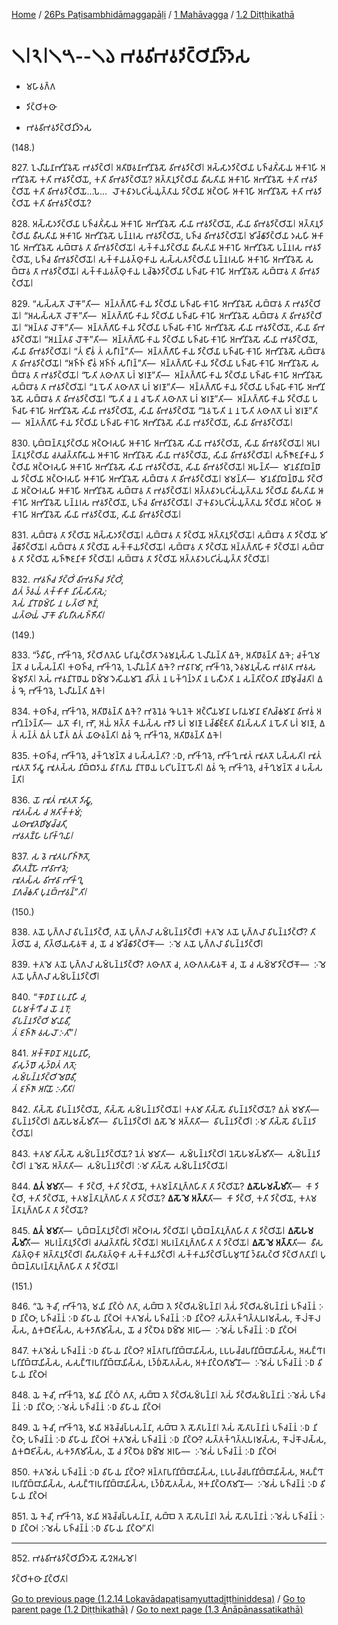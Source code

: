 
[Home](/) / [26Ps Paṭisambhidāmaggapāḷi](../...md) / [1 Mahāvagga](...md) / [1.2 Diṭṭhikathā](../26Ps/1/1.2.md)

# 𑁧𑁇𑁨𑁇𑁧𑁫--𑁧𑁬 𑀪𑀯𑀯𑀺𑀪𑀯𑀤𑀺𑀝𑁆𑀞𑀺𑀦𑀺𑀤𑁆𑀤𑁂𑀲

* 𑀫𑀳𑀸𑀯𑀕𑁆𑀕

* 𑀤𑀺𑀝𑁆𑀞𑀺𑀓𑀣𑀸

* 𑀪𑀯𑀯𑀺𑀪𑀯𑀤𑀺𑀝𑁆𑀞𑀺𑀦𑀺𑀤𑁆𑀤𑁂𑀲

(148.)

827\. 𑀑𑀮𑀻𑀬𑀦𑀸𑀪𑀺𑀦𑀺𑀯𑁂𑀲𑁄 𑀪𑀯𑀤𑀺𑀝𑁆𑀞𑀺𑁇 𑀅𑀢𑀺𑀥𑀸𑀯𑀦𑀸𑀪𑀺𑀦𑀺𑀯𑁂𑀲𑁄 𑀯𑀺𑀪𑀯𑀤𑀺𑀝𑁆𑀞𑀺𑁇 𑀅𑀲𑁆𑀲𑀸𑀤𑀤𑀺𑀝𑁆𑀞𑀺𑀬𑀸 𑀧𑀜𑁆𑀘𑀢𑀺𑀁𑀲𑀸𑀬 𑀆𑀓𑀸𑀭𑁂𑀳𑀺 𑀅𑀪𑀺𑀦𑀺𑀯𑁂𑀲𑁄 𑀓𑀢𑀺 𑀪𑀯𑀤𑀺𑀝𑁆𑀞𑀺𑀬𑁄, 𑀓𑀢𑀺 𑀯𑀺𑀪𑀯𑀤𑀺𑀝𑁆𑀞𑀺𑀬𑁄? 𑀅𑀢𑁆𑀢𑀸𑀦𑀼𑀤𑀺𑀝𑁆𑀞𑀺𑀬𑀸 𑀯𑀻𑀲𑀢𑀺𑀬𑀸 𑀆𑀓𑀸𑀭𑁂𑀳𑀺 𑀅𑀪𑀺𑀦𑀺𑀯𑁂𑀲𑁄 𑀓𑀢𑀺 𑀪𑀯𑀤𑀺𑀝𑁆𑀞𑀺𑀬𑁄 𑀓𑀢𑀺 𑀯𑀺𑀪𑀯𑀤𑀺𑀝𑁆𑀞𑀺𑀬𑁄…𑀧𑁂…  𑀮𑁄𑀓𑀯𑀸𑀤𑀧𑀝𑀺𑀲𑀁𑀬𑀼𑀢𑁆𑀢𑀸𑀬 𑀤𑀺𑀝𑁆𑀞𑀺𑀬𑀸 𑀅𑀝𑁆𑀞𑀳𑀺 𑀆𑀓𑀸𑀭𑁂𑀳𑀺 𑀅𑀪𑀺𑀦𑀺𑀯𑁂𑀲𑁄 𑀓𑀢𑀺 𑀪𑀯𑀤𑀺𑀝𑁆𑀞𑀺𑀬𑁄 𑀓𑀢𑀺 𑀯𑀺𑀪𑀯𑀤𑀺𑀝𑁆𑀞𑀺𑀬𑁄?

828\. 𑀅𑀲𑁆𑀲𑀸𑀤𑀤𑀺𑀝𑁆𑀞𑀺𑀬𑀸 𑀧𑀜𑁆𑀘𑀢𑀺𑀁𑀲𑀸𑀬 𑀆𑀓𑀸𑀭𑁂𑀳𑀺 𑀅𑀪𑀺𑀦𑀺𑀯𑁂𑀲𑁄 𑀲𑀺𑀬𑀸 𑀪𑀯𑀤𑀺𑀝𑁆𑀞𑀺𑀬𑁄, 𑀲𑀺𑀬𑀸 𑀯𑀺𑀪𑀯𑀤𑀺𑀝𑁆𑀞𑀺𑀬𑁄𑁇 𑀅𑀢𑁆𑀢𑀸𑀦𑀼𑀤𑀺𑀝𑁆𑀞𑀺𑀬𑀸 𑀯𑀻𑀲𑀢𑀺𑀬𑀸 𑀆𑀓𑀸𑀭𑁂𑀳𑀺 𑀅𑀪𑀺𑀦𑀺𑀯𑁂𑀲𑁄 𑀧𑀦𑁆𑀦𑀭𑀲 𑀪𑀯𑀤𑀺𑀝𑁆𑀞𑀺𑀬𑁄, 𑀧𑀜𑁆𑀘 𑀯𑀺𑀪𑀯𑀤𑀺𑀝𑁆𑀞𑀺𑀬𑁄𑁇 𑀫𑀺𑀘𑁆𑀙𑀸𑀤𑀺𑀝𑁆𑀞𑀺𑀬𑀸 𑀤𑀲𑀳𑀺 𑀆𑀓𑀸𑀭𑁂𑀳𑀺 𑀅𑀪𑀺𑀦𑀺𑀯𑁂𑀲𑁄 𑀲𑀩𑁆𑀩𑀸𑀯 𑀢𑀸 𑀯𑀺𑀪𑀯𑀤𑀺𑀝𑁆𑀞𑀺𑀬𑁄𑁇 𑀲𑀓𑁆𑀓𑀸𑀬𑀤𑀺𑀝𑁆𑀞𑀺𑀬𑀸 𑀯𑀻𑀲𑀢𑀺𑀬𑀸 𑀆𑀓𑀸𑀭𑁂𑀳𑀺 𑀅𑀪𑀺𑀦𑀺𑀯𑁂𑀲𑁄 𑀧𑀦𑁆𑀦𑀭𑀲 𑀪𑀯𑀤𑀺𑀝𑁆𑀞𑀺𑀬𑁄, 𑀧𑀜𑁆𑀘 𑀯𑀺𑀪𑀯𑀤𑀺𑀝𑁆𑀞𑀺𑀬𑁄𑁇 𑀲𑀓𑁆𑀓𑀸𑀬𑀯𑀢𑁆𑀣𑀼𑀓𑀸𑀬 𑀲𑀲𑁆𑀲𑀢𑀤𑀺𑀝𑁆𑀞𑀺𑀬𑀸 𑀧𑀦𑁆𑀦𑀭𑀲𑀳𑀺 𑀆𑀓𑀸𑀭𑁂𑀳𑀺 𑀅𑀪𑀺𑀦𑀺𑀯𑁂𑀲𑁄 𑀲𑀩𑁆𑀩𑀸𑀯 𑀢𑀸 𑀪𑀯𑀤𑀺𑀝𑁆𑀞𑀺𑀬𑁄𑁇 𑀲𑀓𑁆𑀓𑀸𑀬𑀯𑀢𑁆𑀣𑀼𑀓𑀸𑀬 𑀉𑀘𑁆𑀙𑁂𑀤𑀤𑀺𑀝𑁆𑀞𑀺𑀬𑀸 𑀧𑀜𑁆𑀘𑀳𑀸𑀓𑀸𑀭𑁂𑀳𑀺 𑀅𑀪𑀺𑀦𑀺𑀯𑁂𑀲𑁄 𑀲𑀩𑁆𑀩𑀸𑀯 𑀢𑀸 𑀯𑀺𑀪𑀯𑀤𑀺𑀝𑁆𑀞𑀺𑀬𑁄𑁇

829\. “𑀲𑀲𑁆𑀲𑀢𑁄 𑀮𑁄𑀓𑁄”𑀢𑀺—  𑀅𑀦𑁆𑀢𑀕𑁆𑀕𑀸𑀳𑀺𑀓𑀸𑀬 𑀤𑀺𑀝𑁆𑀞𑀺𑀬𑀸 𑀧𑀜𑁆𑀘𑀳𑀸𑀓𑀸𑀭𑁂𑀳𑀺 𑀅𑀪𑀺𑀦𑀺𑀯𑁂𑀲𑁄 𑀲𑀩𑁆𑀩𑀸𑀯 𑀢𑀸 𑀪𑀯𑀤𑀺𑀝𑁆𑀞𑀺𑀬𑁄𑁇 “𑀅𑀲𑀲𑁆𑀲𑀢𑁄 𑀮𑁄𑀓𑁄”𑀢𑀺—  𑀅𑀦𑁆𑀢𑀕𑁆𑀕𑀸𑀳𑀺𑀓𑀸𑀬 𑀤𑀺𑀝𑁆𑀞𑀺𑀬𑀸 𑀧𑀜𑁆𑀘𑀳𑀸𑀓𑀸𑀭𑁂𑀳𑀺 𑀅𑀪𑀺𑀦𑀺𑀯𑁂𑀲𑁄 𑀲𑀩𑁆𑀩𑀸𑀯 𑀢𑀸 𑀯𑀺𑀪𑀯𑀤𑀺𑀝𑁆𑀞𑀺𑀬𑁄𑁇 “𑀅𑀦𑁆𑀢𑀯𑀸 𑀮𑁄𑀓𑁄”𑀢𑀺—  𑀅𑀦𑁆𑀢𑀕𑁆𑀕𑀸𑀳𑀺𑀓𑀸𑀬 𑀤𑀺𑀝𑁆𑀞𑀺𑀬𑀸 𑀧𑀜𑁆𑀘𑀳𑀸𑀓𑀸𑀭𑁂𑀳𑀺 𑀅𑀪𑀺𑀦𑀺𑀯𑁂𑀲𑁄 𑀲𑀺𑀬𑀸 𑀪𑀯𑀤𑀺𑀝𑁆𑀞𑀺𑀬𑁄, 𑀲𑀺𑀬𑀸 𑀯𑀺𑀪𑀯𑀤𑀺𑀝𑁆𑀞𑀺𑀬𑁄𑁇 “𑀅𑀦𑀦𑁆𑀢𑀯𑀸 𑀮𑁄𑀓𑁄”𑀢𑀺—  𑀅𑀦𑁆𑀢𑀕𑁆𑀕𑀸𑀳𑀺𑀓𑀸𑀬 𑀤𑀺𑀝𑁆𑀞𑀺𑀬𑀸 𑀧𑀜𑁆𑀘𑀳𑀸𑀓𑀸𑀭𑁂𑀳𑀺 𑀅𑀪𑀺𑀦𑀺𑀯𑁂𑀲𑁄 𑀲𑀺𑀬𑀸 𑀪𑀯𑀤𑀺𑀝𑁆𑀞𑀺𑀬𑁄, 𑀲𑀺𑀬𑀸 𑀯𑀺𑀪𑀯𑀤𑀺𑀝𑁆𑀞𑀺𑀬𑁄𑁇 “𑀢𑀁 𑀚𑀻𑀯𑀁 𑀢𑀁 𑀲𑀭𑀻𑀭𑀦𑁆”𑀢𑀺—  𑀅𑀦𑁆𑀢𑀕𑁆𑀕𑀸𑀳𑀺𑀓𑀸𑀬 𑀤𑀺𑀝𑁆𑀞𑀺𑀬𑀸 𑀧𑀜𑁆𑀘𑀳𑀸𑀓𑀸𑀭𑁂𑀳𑀺 𑀅𑀪𑀺𑀦𑀺𑀯𑁂𑀲𑁄 𑀲𑀩𑁆𑀩𑀸𑀯 𑀢𑀸 𑀯𑀺𑀪𑀯𑀤𑀺𑀝𑁆𑀞𑀺𑀬𑁄𑁇 “𑀅𑀜𑁆𑀜𑀁 𑀚𑀻𑀯𑀁 𑀅𑀜𑁆𑀜𑀁 𑀲𑀭𑀻𑀭𑀦𑁆”𑀢𑀺—  𑀅𑀦𑁆𑀢𑀕𑁆𑀕𑀸𑀳𑀺𑀓𑀸𑀬 𑀤𑀺𑀝𑁆𑀞𑀺𑀬𑀸 𑀧𑀜𑁆𑀘𑀳𑀸𑀓𑀸𑀭𑁂𑀳𑀺 𑀅𑀪𑀺𑀦𑀺𑀯𑁂𑀲𑁄 𑀲𑀩𑁆𑀩𑀸𑀯 𑀢𑀸 𑀪𑀯𑀤𑀺𑀝𑁆𑀞𑀺𑀬𑁄𑁇 “𑀳𑁄𑀢𑀺 𑀢𑀣𑀸𑀕𑀢𑁄 𑀧𑀭𑀁 𑀫𑀭𑀡𑀸”𑀢𑀺—  𑀅𑀦𑁆𑀢𑀕𑁆𑀕𑀸𑀳𑀺𑀓𑀸𑀬 𑀤𑀺𑀝𑁆𑀞𑀺𑀬𑀸 𑀧𑀜𑁆𑀘𑀳𑀸𑀓𑀸𑀭𑁂𑀳𑀺 𑀅𑀪𑀺𑀦𑀺𑀯𑁂𑀲𑁄 𑀲𑀩𑁆𑀩𑀸𑀯 𑀢𑀸 𑀪𑀯𑀤𑀺𑀝𑁆𑀞𑀺𑀬𑁄𑁇 “𑀦 𑀳𑁄𑀢𑀺 𑀢𑀣𑀸𑀕𑀢𑁄 𑀧𑀭𑀁 𑀫𑀭𑀡𑀸”𑀢𑀺—  𑀅𑀦𑁆𑀢𑀕𑁆𑀕𑀸𑀳𑀺𑀓𑀸𑀬 𑀤𑀺𑀝𑁆𑀞𑀺𑀬𑀸 𑀧𑀜𑁆𑀘𑀳𑀸𑀓𑀸𑀭𑁂𑀳𑀺 𑀅𑀪𑀺𑀦𑀺𑀯𑁂𑀲𑁄 𑀲𑀩𑁆𑀩𑀸𑀯 𑀢𑀸 𑀯𑀺𑀪𑀯𑀤𑀺𑀝𑁆𑀞𑀺𑀬𑁄𑁇 “𑀳𑁄𑀢𑀺 𑀘 𑀦 𑀘 𑀳𑁄𑀢𑀺 𑀢𑀣𑀸𑀕𑀢𑁄 𑀧𑀭𑀁 𑀫𑀭𑀡𑀸”𑀢𑀺—  𑀅𑀦𑁆𑀢𑀕𑁆𑀕𑀸𑀳𑀺𑀓𑀸𑀬 𑀤𑀺𑀝𑁆𑀞𑀺𑀬𑀸 𑀧𑀜𑁆𑀘𑀳𑀸𑀓𑀸𑀭𑁂𑀳𑀺 𑀅𑀪𑀺𑀦𑀺𑀯𑁂𑀲𑁄 𑀲𑀺𑀬𑀸 𑀪𑀯𑀤𑀺𑀝𑁆𑀞𑀺𑀬𑁄, 𑀲𑀺𑀬𑀸 𑀯𑀺𑀪𑀯𑀤𑀺𑀝𑁆𑀞𑀺𑀬𑁄 “𑀦𑁂𑀯 𑀳𑁄𑀢𑀺 𑀦 𑀦 𑀳𑁄𑀢𑀺 𑀢𑀣𑀸𑀕𑀢𑁄 𑀧𑀭𑀁 𑀫𑀭𑀡𑀸”𑀢𑀺—  𑀅𑀦𑁆𑀢𑀕𑁆𑀕𑀸𑀳𑀺𑀓𑀸𑀬 𑀤𑀺𑀝𑁆𑀞𑀺𑀬𑀸 𑀧𑀜𑁆𑀘𑀳𑀸𑀓𑀸𑀭𑁂𑀳𑀺 𑀅𑀪𑀺𑀦𑀺𑀯𑁂𑀲𑁄 𑀲𑀺𑀬𑀸 𑀪𑀯𑀤𑀺𑀝𑁆𑀞𑀺𑀬𑁄, 𑀲𑀺𑀬𑀸 𑀯𑀺𑀪𑀯𑀤𑀺𑀝𑁆𑀞𑀺𑀬𑁄𑁇

830\. 𑀧𑀼𑀩𑁆𑀩𑀦𑁆𑀢𑀸𑀦𑀼𑀤𑀺𑀝𑁆𑀞𑀺𑀬𑀸 𑀅𑀝𑁆𑀞𑀸𑀭𑀲𑀳𑀺 𑀆𑀓𑀸𑀭𑁂𑀳𑀺 𑀅𑀪𑀺𑀦𑀺𑀯𑁂𑀲𑁄 𑀲𑀺𑀬𑀸 𑀪𑀯𑀤𑀺𑀝𑁆𑀞𑀺𑀬𑁄, 𑀲𑀺𑀬𑀸 𑀯𑀺𑀪𑀯𑀤𑀺𑀝𑁆𑀞𑀺𑀬𑁄𑁇 𑀅𑀧𑀭𑀦𑁆𑀢𑀸𑀦𑀼𑀤𑀺𑀝𑁆𑀞𑀺𑀬𑀸 𑀘𑀢𑀼𑀘𑀢𑁆𑀢𑀸𑀭𑀻𑀲𑀸𑀬 𑀆𑀓𑀸𑀭𑁂𑀳𑀺 𑀅𑀪𑀺𑀦𑀺𑀯𑁂𑀲𑁄 𑀲𑀺𑀬𑀸 𑀪𑀯𑀤𑀺𑀝𑁆𑀞𑀺𑀬𑁄, 𑀲𑀺𑀬𑀸 𑀯𑀺𑀪𑀯𑀤𑀺𑀝𑁆𑀞𑀺𑀬𑁄𑁇 𑀲𑀜𑁆𑀜𑁄𑀚𑀦𑀺𑀓𑀸𑀬 𑀤𑀺𑀝𑁆𑀞𑀺𑀬𑀸 𑀅𑀝𑁆𑀞𑀸𑀭𑀲𑀳𑀺 𑀆𑀓𑀸𑀭𑁂𑀳𑀺 𑀅𑀪𑀺𑀦𑀺𑀯𑁂𑀲𑁄 𑀲𑀺𑀬𑀸 𑀪𑀯𑀤𑀺𑀝𑁆𑀞𑀺𑀬𑁄, 𑀲𑀺𑀬𑀸 𑀯𑀺𑀪𑀯𑀤𑀺𑀝𑁆𑀞𑀺𑀬𑁄𑁇 𑀅𑀳𑀦𑁆𑀢𑀺—  𑀫𑀸𑀦𑀯𑀺𑀦𑀺𑀩𑀦𑁆𑀥𑀸𑀬 𑀤𑀺𑀝𑁆𑀞𑀺𑀬𑀸 𑀅𑀝𑁆𑀞𑀸𑀭𑀲𑀳𑀺 𑀆𑀓𑀸𑀭𑁂𑀳𑀺 𑀅𑀪𑀺𑀦𑀺𑀯𑁂𑀲𑁄 𑀲𑀩𑁆𑀩𑀸𑀯 𑀢𑀸 𑀯𑀺𑀪𑀯𑀤𑀺𑀝𑁆𑀞𑀺𑀬𑁄𑁇 𑀫𑀫𑀦𑁆𑀢𑀺—  𑀫𑀸𑀦𑀯𑀺𑀦𑀺𑀩𑀦𑁆𑀥𑀸𑀬 𑀤𑀺𑀝𑁆𑀞𑀺𑀬𑀸 𑀅𑀝𑁆𑀞𑀸𑀭𑀲𑀳𑀺 𑀆𑀓𑀸𑀭𑁂𑀳𑀺 𑀅𑀪𑀺𑀦𑀺𑀯𑁂𑀲𑁄 𑀲𑀩𑁆𑀩𑀸𑀯 𑀢𑀸 𑀪𑀯𑀤𑀺𑀝𑁆𑀞𑀺𑀬𑁄𑁇 𑀅𑀢𑁆𑀢𑀯𑀸𑀤𑀧𑀝𑀺𑀲𑀁𑀬𑀼𑀢𑁆𑀢𑀸𑀬 𑀤𑀺𑀝𑁆𑀞𑀺𑀬𑀸 𑀯𑀻𑀲𑀢𑀺𑀬𑀸 𑀆𑀓𑀸𑀭𑁂𑀳𑀺 𑀅𑀪𑀺𑀦𑀺𑀯𑁂𑀲𑁄 𑀧𑀦𑁆𑀦𑀭𑀲 𑀪𑀯𑀤𑀺𑀝𑁆𑀞𑀺𑀬𑁄, 𑀧𑀜𑁆𑀘 𑀯𑀺𑀪𑀯𑀤𑀺𑀝𑁆𑀞𑀺𑀬𑁄𑁇 𑀮𑁄𑀓𑀯𑀸𑀤𑀧𑀝𑀺𑀲𑀁𑀬𑀼𑀢𑁆𑀢𑀸𑀬 𑀤𑀺𑀝𑁆𑀞𑀺𑀬𑀸 𑀅𑀝𑁆𑀞𑀳𑀺 𑀆𑀓𑀸𑀭𑁂𑀳𑀺 𑀅𑀪𑀺𑀦𑀺𑀯𑁂𑀲𑁄 𑀲𑀺𑀬𑀸 𑀪𑀯𑀤𑀺𑀝𑁆𑀞𑀺𑀬𑁄, 𑀲𑀺𑀬𑀸 𑀯𑀺𑀪𑀯𑀤𑀺𑀝𑁆𑀞𑀺𑀬𑁄𑁇

831\. 𑀲𑀩𑁆𑀩𑀸𑀯 𑀢𑀸 𑀤𑀺𑀝𑁆𑀞𑀺𑀬𑁄 𑀅𑀲𑁆𑀲𑀸𑀤𑀤𑀺𑀝𑁆𑀞𑀺𑀬𑁄𑁇 𑀲𑀩𑁆𑀩𑀸𑀯 𑀢𑀸 𑀤𑀺𑀝𑁆𑀞𑀺𑀬𑁄 𑀅𑀢𑁆𑀢𑀸𑀦𑀼𑀤𑀺𑀝𑁆𑀞𑀺𑀬𑁄𑁇 𑀲𑀩𑁆𑀩𑀸𑀯 𑀢𑀸 𑀤𑀺𑀝𑁆𑀞𑀺𑀬𑁄 𑀫𑀺𑀘𑁆𑀙𑀸𑀤𑀺𑀝𑁆𑀞𑀺𑀬𑁄𑁇 𑀲𑀩𑁆𑀩𑀸𑀯 𑀢𑀸 𑀤𑀺𑀝𑁆𑀞𑀺𑀬𑁄 𑀲𑀓𑁆𑀓𑀸𑀬𑀤𑀺𑀝𑁆𑀞𑀺𑀬𑁄𑁇 𑀲𑀩𑁆𑀩𑀸𑀯 𑀢𑀸 𑀤𑀺𑀝𑁆𑀞𑀺𑀬𑁄 𑀅𑀦𑁆𑀢𑀕𑁆𑀕𑀸𑀳𑀺𑀓𑀸 𑀤𑀺𑀝𑁆𑀞𑀺𑀬𑁄𑁇 𑀲𑀩𑁆𑀩𑀸𑀯 𑀢𑀸 𑀤𑀺𑀝𑁆𑀞𑀺𑀬𑁄 𑀲𑀜𑁆𑀜𑁄𑀚𑀦𑀺𑀓𑀸 𑀤𑀺𑀝𑁆𑀞𑀺𑀬𑁄𑁇 𑀲𑀩𑁆𑀩𑀸𑀯 𑀢𑀸 𑀤𑀺𑀝𑁆𑀞𑀺𑀬𑁄 𑀅𑀢𑁆𑀢𑀯𑀸𑀤𑀧𑀝𑀺𑀲𑀁𑀬𑀼𑀢𑁆𑀢𑀸 𑀤𑀺𑀝𑁆𑀞𑀺𑀬𑁄𑁇

832\. _𑀪𑀯𑀜𑁆𑀘 𑀤𑀺𑀝𑁆𑀞𑀺𑀁 𑀯𑀺𑀪𑀯𑀜𑁆𑀘 𑀤𑀺𑀝𑁆𑀞𑀺𑀁,_  
_𑀏𑀢𑀁 𑀤𑁆𑀯𑀬𑀁 𑀢𑀓𑁆𑀓𑀺𑀓𑀸 𑀦𑀺𑀲𑁆𑀲𑀺𑀢𑀸𑀲𑁂;_  
_𑀢𑁂𑀲𑀁 𑀦𑀺𑀭𑁄𑀥𑀫𑁆𑀳𑀺 𑀦 𑀳𑀢𑁆𑀣𑀺 𑀜𑀸𑀡𑀁,_  
_𑀬𑀢𑁆𑀣𑀸𑀬𑀁 𑀮𑁄𑀓𑁄 𑀯𑀺𑀧𑀭𑀻𑀢𑀲𑀜𑁆𑀜𑀻𑀢𑀺𑁇_  


(149.)

833\. “𑀤𑁆𑀯𑀻𑀳𑀺, 𑀪𑀺𑀓𑁆𑀔𑀯𑁂, 𑀤𑀺𑀝𑁆𑀞𑀺𑀕𑀢𑁂𑀳𑀺 𑀧𑀭𑀺𑀬𑀼𑀝𑁆𑀞𑀺𑀢𑀸 𑀤𑁂𑀯𑀫𑀦𑀼𑀲𑁆𑀲𑀸 𑀑𑀮𑀻𑀬𑀦𑁆𑀢𑀺 𑀏𑀓𑁂, 𑀅𑀢𑀺𑀥𑀸𑀯𑀦𑁆𑀢𑀺 𑀏𑀓𑁂; 𑀘𑀓𑁆𑀔𑀼𑀫𑀦𑁆𑀢𑁄 𑀘 𑀧𑀲𑁆𑀲𑀦𑁆𑀢𑀺𑁇 𑀓𑀣𑀜𑁆𑀘, 𑀪𑀺𑀓𑁆𑀔𑀯𑁂, 𑀑𑀮𑀻𑀬𑀦𑁆𑀢𑀺 𑀏𑀓𑁂? 𑀪𑀯𑀸𑀭𑀸𑀫𑀸, 𑀪𑀺𑀓𑁆𑀔𑀯𑁂, 𑀤𑁂𑀯𑀫𑀦𑀼𑀲𑁆𑀲𑀸 𑀪𑀯𑀭𑀢𑀸 𑀪𑀯𑀲𑀫𑁆𑀫𑀼𑀤𑀺𑀢𑀸𑁇 𑀢𑁂𑀲𑀁 𑀪𑀯𑀦𑀺𑀭𑁄𑀥𑀸𑀬 𑀥𑀫𑁆𑀫𑁂 𑀤𑁂𑀲𑀺𑀬𑀫𑀸𑀦𑁂 𑀘𑀺𑀢𑁆𑀢𑀁 𑀦 𑀧𑀓𑁆𑀔𑀦𑁆𑀤𑀢𑀺 𑀦 𑀧𑀲𑀻𑀤𑀢𑀺 𑀦 𑀲𑀦𑁆𑀢𑀺𑀝𑁆𑀞𑀢𑀺 𑀦𑀸𑀥𑀺𑀫𑀼𑀘𑁆𑀘𑀢𑀺𑁇 𑀏𑀯𑀁 𑀔𑁄, 𑀪𑀺𑀓𑁆𑀔𑀯𑁂, 𑀑𑀮𑀻𑀬𑀦𑁆𑀢𑀺 𑀏𑀓𑁂𑁇

834\. 𑀓𑀣𑀜𑁆𑀘, 𑀪𑀺𑀓𑁆𑀔𑀯𑁂, 𑀅𑀢𑀺𑀥𑀸𑀯𑀦𑁆𑀢𑀺 𑀏𑀓𑁂? 𑀪𑀯𑁂𑀦𑁂𑀯 𑀔𑁄 𑀧𑀦𑁂𑀓𑁂 𑀅𑀝𑁆𑀝𑀻𑀬𑀫𑀸𑀦𑀸 𑀳𑀭𑀸𑀬𑀫𑀸𑀦𑀸 𑀚𑀺𑀕𑀼𑀘𑁆𑀙𑀫𑀸𑀦𑀸 𑀯𑀺𑀪𑀯𑀁 𑀅𑀪𑀺𑀦𑀦𑁆𑀤𑀦𑁆𑀢𑀺—  𑀬𑀢𑁄 𑀓𑀺𑀭, 𑀪𑁄, 𑀅𑀬𑀁 𑀅𑀢𑁆𑀢𑀸 𑀓𑀸𑀬𑀲𑁆𑀲 𑀪𑁂𑀤𑀸 𑀧𑀭𑀁 𑀫𑀭𑀡𑀸 𑀉𑀘𑁆𑀙𑀺𑀚𑁆𑀚𑀢𑀺 𑀯𑀺𑀦𑀲𑁆𑀲𑀢𑀺 𑀦 𑀳𑁄𑀢𑀺 𑀧𑀭𑀁 𑀫𑀭𑀡𑀸, 𑀏𑀢𑀁 𑀲𑀦𑁆𑀢𑀁 𑀏𑀢𑀁 𑀧𑀡𑀻𑀢𑀁 𑀏𑀢𑀁 𑀬𑀸𑀣𑀸𑀯𑀦𑁆𑀢𑀺𑁇 𑀏𑀯𑀁 𑀔𑁄, 𑀪𑀺𑀓𑁆𑀔𑀯𑁂, 𑀅𑀢𑀺𑀥𑀸𑀯𑀦𑁆𑀢𑀺 𑀏𑀓𑁂𑁇

835\. 𑀓𑀣𑀜𑁆𑀘, 𑀪𑀺𑀓𑁆𑀔𑀯𑁂, 𑀘𑀓𑁆𑀔𑀼𑀫𑀦𑁆𑀢𑁄 𑀘 𑀧𑀲𑁆𑀲𑀦𑁆𑀢𑀺? 𑀇𑀥, 𑀪𑀺𑀓𑁆𑀔𑀯𑁂, 𑀪𑀺𑀓𑁆𑀔𑀼 𑀪𑀽𑀢𑀁 𑀪𑀽𑀢𑀢𑁄 𑀧𑀲𑁆𑀲𑀢𑀺𑁇 𑀪𑀽𑀢𑀁 𑀪𑀽𑀢𑀢𑁄 𑀤𑀺𑀲𑁆𑀯𑀸 𑀪𑀽𑀢𑀲𑁆𑀲 𑀦𑀺𑀩𑁆𑀩𑀺𑀤𑀸𑀬 𑀯𑀺𑀭𑀸𑀕𑀸𑀬 𑀦𑀺𑀭𑁄𑀥𑀸𑀬 𑀧𑀝𑀺𑀧𑀦𑁆𑀦𑁄 𑀳𑁄𑀢𑀺𑁇 𑀏𑀯𑀁 𑀔𑁄, 𑀪𑀺𑀓𑁆𑀔𑀯𑁂, 𑀘𑀓𑁆𑀔𑀼𑀫𑀦𑁆𑀢𑁄 𑀘 𑀧𑀲𑁆𑀲𑀦𑁆𑀢𑀺𑁇

836\. _𑀬𑁄 𑀪𑀽𑀢𑀁 𑀪𑀽𑀢𑀢𑁄 𑀤𑀺𑀲𑁆𑀯𑀸,_  
_𑀪𑀽𑀢𑀲𑁆𑀲 𑀘 𑀅𑀢𑀺𑀓𑁆𑀓𑀫𑀁;_  
_𑀬𑀣𑀸𑀪𑀽𑀢𑁂𑀥𑀺𑀫𑀼𑀘𑁆𑀘𑀢𑀺,_  
_𑀪𑀯𑀢𑀡𑁆𑀳𑀸 𑀧𑀭𑀺𑀓𑁆𑀔𑀬𑀸𑁇_  


837\. _𑀲 𑀯𑁂 𑀪𑀽𑀢𑀧𑀭𑀺𑀜𑁆𑀜𑀸𑀢𑁄,_  
_𑀯𑀻𑀢𑀢𑀡𑁆𑀳𑁄 𑀪𑀯𑀸𑀪𑀯𑁂;_  
_𑀪𑀽𑀢𑀲𑁆𑀲 𑀯𑀺𑀪𑀯𑀸 𑀪𑀺𑀓𑁆𑀔𑀼,_  
_𑀦𑀸𑀕𑀘𑁆𑀙𑀢𑀺 𑀧𑀼𑀦𑀩𑁆𑀪𑀯𑀦𑁆”𑀢𑀺𑁇_  


(150.)

838\. 𑀢𑀬𑁄 𑀧𑀼𑀕𑁆𑀕𑀮𑀸 𑀯𑀺𑀧𑀦𑁆𑀦𑀤𑀺𑀝𑁆𑀞𑀻, 𑀢𑀬𑁄 𑀧𑀼𑀕𑁆𑀕𑀮𑀸 𑀲𑀫𑁆𑀧𑀦𑁆𑀦𑀤𑀺𑀝𑁆𑀞𑀻𑁇 𑀓𑀢𑀫𑁂 𑀢𑀬𑁄 𑀧𑀼𑀕𑁆𑀕𑀮𑀸 𑀯𑀺𑀧𑀦𑁆𑀦𑀤𑀺𑀝𑁆𑀞𑀻? 𑀢𑀺𑀢𑁆𑀣𑀺𑀬𑁄 𑀘, 𑀢𑀺𑀢𑁆𑀣𑀺𑀬𑀲𑀸𑀯𑀓𑁄 𑀘, 𑀬𑁄 𑀘 𑀫𑀺𑀘𑁆𑀙𑀸𑀤𑀺𑀝𑁆𑀞𑀺𑀓𑁄—  𑀇𑀫𑁂 𑀢𑀬𑁄 𑀧𑀼𑀕𑁆𑀕𑀮𑀸 𑀯𑀺𑀧𑀦𑁆𑀦𑀤𑀺𑀝𑁆𑀞𑀻𑁇

839\. 𑀓𑀢𑀫𑁂 𑀢𑀬𑁄 𑀧𑀼𑀕𑁆𑀕𑀮𑀸 𑀲𑀫𑁆𑀧𑀦𑁆𑀦𑀤𑀺𑀝𑁆𑀞𑀻? 𑀢𑀣𑀸𑀕𑀢𑁄 𑀘, 𑀢𑀣𑀸𑀕𑀢𑀲𑀸𑀯𑀓𑁄 𑀘, 𑀬𑁄 𑀘 𑀲𑀫𑁆𑀫𑀸𑀤𑀺𑀝𑁆𑀞𑀺𑀓𑁄—  𑀇𑀫𑁂 𑀢𑀬𑁄 𑀧𑀼𑀕𑁆𑀕𑀮𑀸 𑀲𑀫𑁆𑀧𑀦𑁆𑀦𑀤𑀺𑀝𑁆𑀞𑀻𑁇

840\. _“𑀓𑁄𑀥𑀦𑁄 𑀉𑀧𑀦𑀸𑀳𑀻 𑀘,_  
_𑀧𑀸𑀧𑀫𑀓𑁆𑀔𑀻 𑀘 𑀬𑁄 𑀦𑀭𑁄;_  
_𑀯𑀺𑀧𑀦𑁆𑀦𑀤𑀺𑀝𑁆𑀞𑀺 𑀫𑀸𑀬𑀸𑀯𑀻,_  
_𑀢𑀁 𑀚𑀜𑁆𑀜𑀸 𑀯𑀲𑀮𑁄 𑀇𑀢𑀺”𑁇_  


841\. _𑀅𑀓𑁆𑀓𑁄𑀥𑀦𑁄 𑀅𑀦𑀼𑀧𑀦𑀸𑀳𑀻,_  
_𑀯𑀺𑀲𑀼𑀤𑁆𑀥𑁄 𑀲𑀼𑀤𑁆𑀥𑀢𑀁 𑀕𑀢𑁄;_  
_𑀲𑀫𑁆𑀧𑀦𑁆𑀦𑀤𑀺𑀝𑁆𑀞𑀺 𑀫𑁂𑀥𑀸𑀯𑀻,_  
_𑀢𑀁 𑀚𑀜𑁆𑀜𑀸 𑀅𑀭𑀺𑀬𑁄 𑀇𑀢𑀻𑀢𑀺𑁇_  


842\. 𑀢𑀺𑀲𑁆𑀲𑁄 𑀯𑀺𑀧𑀦𑁆𑀦𑀤𑀺𑀝𑁆𑀞𑀺𑀬𑁄, 𑀢𑀺𑀲𑁆𑀲𑁄 𑀲𑀫𑁆𑀧𑀦𑁆𑀦𑀤𑀺𑀝𑁆𑀞𑀺𑀬𑁄𑁇 𑀓𑀢𑀫𑀸 𑀢𑀺𑀲𑁆𑀲𑁄 𑀯𑀺𑀧𑀦𑁆𑀦𑀤𑀺𑀝𑁆𑀞𑀺𑀬𑁄? 𑀏𑀢𑀁 𑀫𑀫𑀸𑀢𑀺—  𑀯𑀺𑀧𑀦𑁆𑀦𑀤𑀺𑀝𑁆𑀞𑀺𑁇 𑀏𑀲𑁄𑀳𑀫𑀲𑁆𑀫𑀻𑀢𑀺—  𑀯𑀺𑀧𑀦𑁆𑀦𑀤𑀺𑀝𑁆𑀞𑀺𑁇 𑀏𑀲𑁄 𑀫𑁂 𑀅𑀢𑁆𑀢𑀸𑀢𑀺—  𑀯𑀺𑀧𑀦𑁆𑀦𑀤𑀺𑀝𑁆𑀞𑀺𑁇 𑀇𑀫𑀸 𑀢𑀺𑀲𑁆𑀲𑁄 𑀯𑀺𑀧𑀦𑁆𑀦𑀤𑀺𑀝𑁆𑀞𑀺𑀬𑁄𑁇

843\. 𑀓𑀢𑀫𑀸 𑀢𑀺𑀲𑁆𑀲𑁄 𑀲𑀫𑁆𑀧𑀦𑁆𑀦𑀤𑀺𑀝𑁆𑀞𑀺𑀬𑁄? 𑀦𑁂𑀢𑀁 𑀫𑀫𑀸𑀢𑀺—  𑀲𑀫𑁆𑀧𑀦𑁆𑀦𑀤𑀺𑀝𑁆𑀞𑀺𑁇 𑀦𑁂𑀲𑁄𑀳𑀫𑀲𑁆𑀫𑀻𑀢𑀺—  𑀲𑀫𑁆𑀧𑀦𑁆𑀦𑀤𑀺𑀝𑁆𑀞𑀺𑁇 𑀦 𑀫𑁂𑀲𑁄 𑀅𑀢𑁆𑀢𑀸𑀢𑀺—  𑀲𑀫𑁆𑀧𑀦𑁆𑀦𑀤𑀺𑀝𑁆𑀞𑀺𑁇 𑀇𑀫𑀸 𑀢𑀺𑀲𑁆𑀲𑁄 𑀲𑀫𑁆𑀧𑀦𑁆𑀦𑀤𑀺𑀝𑁆𑀞𑀺𑀬𑁄𑁇

844\. **𑀏𑀢𑀁 𑀫𑀫𑀸**𑀢𑀺—  𑀓𑀸 𑀤𑀺𑀝𑁆𑀞𑀺, 𑀓𑀢𑀺 𑀤𑀺𑀝𑁆𑀞𑀺𑀬𑁄, 𑀓𑀢𑀫𑀦𑁆𑀢𑀸𑀦𑀼𑀕𑁆𑀕𑀳𑀺𑀢𑀸 𑀢𑀸 𑀤𑀺𑀝𑁆𑀞𑀺𑀬𑁄? **𑀏𑀲𑁄𑀳𑀫𑀲𑁆𑀫𑀻**𑀢𑀺—  𑀓𑀸 𑀤𑀺𑀝𑁆𑀞𑀺, 𑀓𑀢𑀺 𑀤𑀺𑀝𑁆𑀞𑀺𑀬𑁄, 𑀓𑀢𑀫𑀦𑁆𑀢𑀸𑀦𑀼𑀕𑁆𑀕𑀳𑀺𑀢𑀸 𑀢𑀸 𑀤𑀺𑀝𑁆𑀞𑀺𑀬𑁄? **𑀏𑀲𑁄 𑀫𑁂 𑀅𑀢𑁆𑀢𑀸**𑀢𑀺—  𑀓𑀸 𑀤𑀺𑀝𑁆𑀞𑀺, 𑀓𑀢𑀺 𑀤𑀺𑀝𑁆𑀞𑀺𑀬𑁄, 𑀓𑀢𑀫𑀦𑁆𑀢𑀸𑀦𑀼𑀕𑁆𑀕𑀳𑀺𑀢𑀸 𑀢𑀸 𑀤𑀺𑀝𑁆𑀞𑀺𑀬𑁄?

845\. **𑀏𑀢𑀁 𑀫𑀫𑀸**𑀢𑀺—  𑀧𑀼𑀩𑁆𑀩𑀦𑁆𑀢𑀸𑀦𑀼𑀤𑀺𑀝𑁆𑀞𑀺𑁇 𑀅𑀝𑁆𑀞𑀸𑀭𑀲 𑀤𑀺𑀝𑁆𑀞𑀺𑀬𑁄𑁇 𑀧𑀼𑀩𑁆𑀩𑀦𑁆𑀢𑀸𑀦𑀼𑀕𑁆𑀕𑀳𑀺𑀢𑀸 𑀢𑀸 𑀤𑀺𑀝𑁆𑀞𑀺𑀬𑁄𑁇 **𑀏𑀲𑁄𑀳𑀫𑀲𑁆𑀫𑀻**𑀢𑀺—  𑀅𑀧𑀭𑀦𑁆𑀢𑀸𑀦𑀼𑀤𑀺𑀝𑁆𑀞𑀺𑁇 𑀘𑀢𑀼𑀘𑀢𑁆𑀢𑀸𑀭𑀻𑀲𑀁 𑀤𑀺𑀝𑁆𑀞𑀺𑀬𑁄𑁇 𑀅𑀧𑀭𑀦𑁆𑀢𑀸𑀦𑀼𑀕𑁆𑀕𑀳𑀺𑀢𑀸 𑀢𑀸 𑀤𑀺𑀝𑁆𑀞𑀺𑀬𑁄𑁇 **𑀏𑀲𑁄 𑀫𑁂 𑀅𑀢𑁆𑀢𑀸**𑀢𑀺—  𑀯𑀻𑀲𑀢𑀺𑀯𑀢𑁆𑀣𑀼𑀓𑀸 𑀅𑀢𑁆𑀢𑀸𑀦𑀼𑀤𑀺𑀝𑁆𑀞𑀺𑁇 𑀯𑀻𑀲𑀢𑀺𑀯𑀢𑁆𑀣𑀼𑀓𑀸 𑀲𑀓𑁆𑀓𑀸𑀬𑀤𑀺𑀝𑁆𑀞𑀺𑁇 𑀲𑀓𑁆𑀓𑀸𑀬𑀤𑀺𑀝𑁆𑀞𑀺𑀧𑁆𑀧𑀫𑀼𑀔𑀸𑀦𑀺 𑀤𑁆𑀯𑀸𑀲𑀝𑁆𑀞𑀺 𑀤𑀺𑀝𑁆𑀞𑀺𑀕𑀢𑀸𑀦𑀺𑁇 𑀧𑀼𑀩𑁆𑀩𑀦𑁆𑀢𑀸𑀧𑀭𑀦𑁆𑀢𑀸𑀦𑀼𑀕𑁆𑀕𑀳𑀺𑀢𑀸 𑀢𑀸 𑀤𑀺𑀝𑁆𑀞𑀺𑀬𑁄𑁇

(151.)

846\. “𑀬𑁂 𑀓𑁂𑀘𑀺, 𑀪𑀺𑀓𑁆𑀔𑀯𑁂, 𑀫𑀬𑀺 𑀦𑀺𑀝𑁆𑀞𑀁 𑀕𑀢𑀸, 𑀲𑀩𑁆𑀩𑁂 𑀢𑁂 𑀤𑀺𑀝𑁆𑀞𑀺𑀲𑀫𑁆𑀧𑀦𑁆𑀦𑀸𑁇 𑀢𑁂𑀲𑀁 𑀤𑀺𑀝𑁆𑀞𑀺𑀲𑀫𑁆𑀧𑀦𑁆𑀦𑀸𑀦𑀁 𑀧𑀜𑁆𑀘𑀦𑁆𑀦𑀁 𑀇𑀥 𑀦𑀺𑀝𑁆𑀞𑀸, 𑀧𑀜𑁆𑀘𑀦𑁆𑀦𑀁 𑀇𑀥 𑀯𑀺𑀳𑀸𑀬 𑀦𑀺𑀝𑁆𑀞𑀸𑁇 𑀓𑀢𑀫𑁂𑀲𑀁 𑀧𑀜𑁆𑀘𑀦𑁆𑀦𑀁 𑀇𑀥 𑀦𑀺𑀝𑁆𑀞𑀸? 𑀲𑀢𑁆𑀢𑀓𑁆𑀔𑀢𑁆𑀢𑀼𑀧𑀭𑀫𑀲𑁆𑀲, 𑀓𑁄𑀮𑀁𑀓𑁄𑀮𑀲𑁆𑀲, 𑀏𑀓𑀩𑀻𑀚𑀺𑀲𑁆𑀲, 𑀲𑀓𑀤𑀸𑀕𑀸𑀫𑀺𑀲𑁆𑀲, 𑀬𑁄 𑀘 𑀤𑀺𑀝𑁆𑀞𑁂𑀯 𑀥𑀫𑁆𑀫𑁂 𑀅𑀭𑀳𑀸—  𑀇𑀫𑁂𑀲𑀁 𑀧𑀜𑁆𑀘𑀦𑁆𑀦𑀁 𑀇𑀥 𑀦𑀺𑀝𑁆𑀞𑀸𑁇

847\. 𑀓𑀢𑀫𑁂𑀲𑀁 𑀧𑀜𑁆𑀘𑀦𑁆𑀦𑀁 𑀇𑀥 𑀯𑀺𑀳𑀸𑀬 𑀦𑀺𑀝𑁆𑀞𑀸? 𑀅𑀦𑁆𑀢𑀭𑀸𑀧𑀭𑀺𑀦𑀺𑀩𑁆𑀩𑀸𑀬𑀺𑀲𑁆𑀲, 𑀉𑀧𑀳𑀘𑁆𑀘𑀧𑀭𑀺𑀦𑀺𑀩𑁆𑀩𑀸𑀬𑀺𑀲𑁆𑀲, 𑀅𑀲𑀗𑁆𑀔𑀸𑀭𑀧𑀭𑀺𑀦𑀺𑀩𑁆𑀩𑀸𑀬𑀺𑀲𑁆𑀲, 𑀲𑀲𑀗𑁆𑀔𑀸𑀭𑀧𑀭𑀺𑀦𑀺𑀩𑁆𑀩𑀸𑀬𑀺𑀲𑁆𑀲, 𑀉𑀤𑁆𑀥𑀁𑀲𑁄𑀢𑀲𑁆𑀲, 𑀅𑀓𑀦𑀺𑀝𑁆𑀞𑀕𑀸𑀫𑀺𑀦𑁄—  𑀇𑀫𑁂𑀲𑀁 𑀧𑀜𑁆𑀘𑀦𑁆𑀦𑀁 𑀇𑀥 𑀯𑀺𑀳𑀸𑀬 𑀦𑀺𑀝𑁆𑀞𑀸𑁇

848\. 𑀬𑁂 𑀓𑁂𑀘𑀺, 𑀪𑀺𑀓𑁆𑀔𑀯𑁂, 𑀫𑀬𑀺 𑀦𑀺𑀝𑁆𑀞𑀁 𑀕𑀢𑀸, 𑀲𑀩𑁆𑀩𑁂 𑀢𑁂 𑀤𑀺𑀝𑁆𑀞𑀺𑀲𑀫𑁆𑀧𑀦𑁆𑀦𑀸𑁇 𑀢𑁂𑀲𑀁 𑀤𑀺𑀝𑁆𑀞𑀺𑀲𑀫𑁆𑀧𑀦𑁆𑀦𑀸𑀦𑀁 𑀇𑀫𑁂𑀲𑀁 𑀧𑀜𑁆𑀘𑀦𑁆𑀦𑀁 𑀇𑀥 𑀦𑀺𑀝𑁆𑀞𑀸, 𑀇𑀫𑁂𑀲𑀁 𑀧𑀜𑁆𑀘𑀦𑁆𑀦𑀁 𑀇𑀥 𑀯𑀺𑀳𑀸𑀬 𑀦𑀺𑀝𑁆𑀞𑀸𑁇

849\. 𑀬𑁂 𑀓𑁂𑀘𑀺, 𑀪𑀺𑀓𑁆𑀔𑀯𑁂, 𑀫𑀬𑀺 𑀅𑀯𑁂𑀘𑁆𑀘𑀧𑁆𑀧𑀲𑀦𑁆𑀦𑀸, 𑀲𑀩𑁆𑀩𑁂 𑀢𑁂 𑀲𑁄𑀢𑀸𑀧𑀦𑁆𑀦𑀸𑁇 𑀢𑁂𑀲𑀁 𑀲𑁄𑀢𑀸𑀧𑀦𑁆𑀦𑀸𑀦𑀁 𑀧𑀜𑁆𑀘𑀦𑁆𑀦𑀁 𑀇𑀥 𑀦𑀺𑀝𑁆𑀞𑀸, 𑀧𑀜𑁆𑀘𑀦𑁆𑀦𑀁 𑀇𑀥 𑀯𑀺𑀳𑀸𑀬 𑀦𑀺𑀝𑁆𑀞𑀸𑁇 𑀓𑀢𑀫𑁂𑀲𑀁 𑀧𑀜𑁆𑀘𑀦𑁆𑀦𑀁 𑀇𑀥 𑀦𑀺𑀝𑁆𑀞𑀸? 𑀲𑀢𑁆𑀢𑀓𑁆𑀔𑀢𑁆𑀢𑀼𑀧𑀭𑀫𑀲𑁆𑀲, 𑀓𑁄𑀮𑀁𑀓𑁄𑀮𑀲𑁆𑀲, 𑀏𑀓𑀩𑀻𑀚𑀺𑀲𑁆𑀲, 𑀲𑀓𑀤𑀸𑀕𑀸𑀫𑀺𑀲𑁆𑀲, 𑀬𑁄 𑀘 𑀤𑀺𑀝𑁆𑀞𑁂𑀯 𑀥𑀫𑁆𑀫𑁂 𑀅𑀭𑀳𑀸—  𑀇𑀫𑁂𑀲𑀁 𑀧𑀜𑁆𑀘𑀦𑁆𑀦𑀁 𑀇𑀥 𑀦𑀺𑀝𑁆𑀞𑀸𑁇

850\. 𑀓𑀢𑀫𑁂𑀲𑀁 𑀧𑀜𑁆𑀘𑀦𑁆𑀦𑀁 𑀇𑀥 𑀯𑀺𑀳𑀸𑀬 𑀦𑀺𑀝𑁆𑀞𑀸? 𑀅𑀦𑁆𑀢𑀭𑀸𑀧𑀭𑀺𑀦𑀺𑀩𑁆𑀩𑀸𑀬𑀺𑀲𑁆𑀲, 𑀉𑀧𑀳𑀘𑁆𑀘𑀧𑀭𑀺𑀦𑀺𑀩𑁆𑀩𑀸𑀬𑀺𑀲𑁆𑀲, 𑀅𑀲𑀗𑁆𑀔𑀸𑀭𑀧𑀭𑀺𑀦𑀺𑀩𑁆𑀩𑀸𑀬𑀺𑀲𑁆𑀲, 𑀲𑀲𑀗𑁆𑀔𑀸𑀭𑀧𑀭𑀺𑀦𑀺𑀩𑁆𑀩𑀸𑀬𑀺𑀲𑁆𑀲, 𑀉𑀤𑁆𑀥𑀁𑀲𑁄𑀢𑀲𑁆𑀲, 𑀅𑀓𑀦𑀺𑀝𑁆𑀞𑀕𑀸𑀫𑀺𑀦𑁄—  𑀇𑀫𑁂𑀲𑀁 𑀧𑀜𑁆𑀘𑀦𑁆𑀦𑀁 𑀇𑀥 𑀯𑀺𑀳𑀸𑀬 𑀦𑀺𑀝𑁆𑀞𑀸𑁇

851\. 𑀬𑁂 𑀓𑁂𑀘𑀺, 𑀪𑀺𑀓𑁆𑀔𑀯𑁂, 𑀫𑀬𑀺 𑀅𑀯𑁂𑀘𑁆𑀘𑀧𑁆𑀧𑀲𑀦𑁆𑀦𑀸, 𑀲𑀩𑁆𑀩𑁂 𑀢𑁂 𑀲𑁄𑀢𑀸𑀧𑀦𑁆𑀦𑀸𑁇 𑀢𑁂𑀲𑀁 𑀲𑁄𑀢𑀸𑀧𑀦𑁆𑀦𑀸𑀦𑀁 𑀇𑀫𑁂𑀲𑀁 𑀧𑀜𑁆𑀘𑀦𑁆𑀦𑀁 𑀇𑀥 𑀦𑀺𑀝𑁆𑀞𑀸𑁇 𑀇𑀫𑁂𑀲𑀁 𑀧𑀜𑁆𑀘𑀦𑁆𑀦𑀁 𑀇𑀥 𑀯𑀺𑀳𑀸𑀬 𑀦𑀺𑀝𑁆𑀞𑀸”𑀢𑀺𑁇

---

852\. 𑀪𑀯𑀯𑀺𑀪𑀯𑀤𑀺𑀝𑁆𑀞𑀺𑀦𑀺𑀤𑁆𑀤𑁂𑀲𑁄 𑀲𑁄𑀍𑀅𑀲𑀫𑁄𑁇

  
𑀤𑀺𑀝𑁆𑀞𑀺𑀓𑀣𑀸 𑀦𑀺𑀝𑁆𑀞𑀺𑀢𑀸𑁇



[Go to previous page (1.2.14 Lokavādapaṭisaṃyuttadiṭṭhiniddesa)](1.2.14.md) / [Go to parent page (1.2 Diṭṭhikathā)](../26Ps/1/1.2.md) / [Go to next page (1.3 Ānāpānassatikathā)](../1.3.md)


